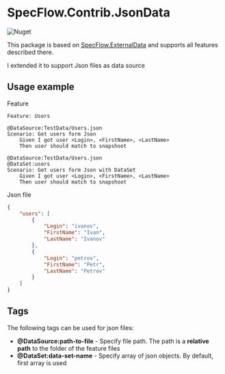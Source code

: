 # SpecFlow.Contrib.JsonData
![Nuget](https://img.shields.io/nuget/v/SpecFlow.Contrib.JsonData)

This package is based on [SpecFlow.ExternalData](https://docs.specflow.org/projects/specflow/en/latest/Guides/externaldata.html) and supports all features described there. 

I extended it to support Json files as data source

## Usage example
Feature
```gherkin
Feature: Users

@DataSource:TestData/Users.json
Scenario: Get users form Json
	Given I got user <Login>, <FirstName>, <LastName>
	Then user should match to snapshoot

@DataSource:TestData/Users.json
@DataSet:users
Scenario: Get users form Json with DataSet
	Given I got user <Login>, <FirstName>, <LastName>
	Then user should match to snapshoot
```

Json file
```json
{
    "users": [
        {
            "Login": "ivanov",
            "FirstName": "Ivan",
            "LastName": "Ivanov"
        },
        {
            "Login": "petrov",
            "FirstName": "Petr",
            "LastName": "Petrov"
        }
    ]
}
```

## Tags
The following tags can be used for json files:
- **@DataSource:path-to-file** - Specify file path. The path is a **relative path** to the folder of the feature files
- **@DataSet:data-set-name** - Specify array of json objects. By default, first array is used
